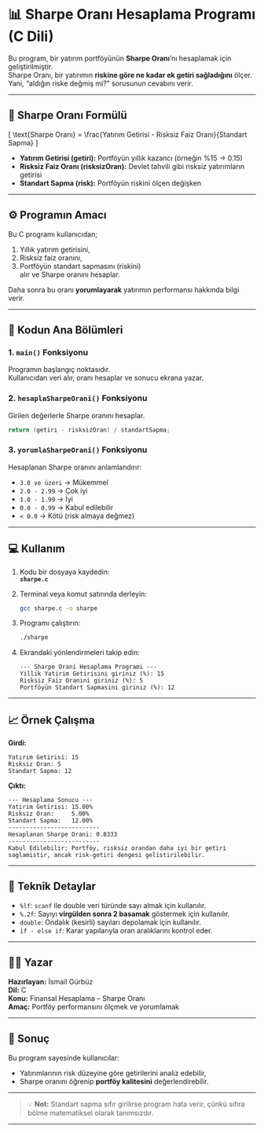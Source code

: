 # 📊 Sharpe Oranı Hesaplama Programı (C Dili)

Bu program, bir yatırım portföyünün **Sharpe Oranı**’nı hesaplamak için geliştirilmiştir.  
Sharpe Oranı, bir yatırımın **riskine göre ne kadar ek getiri sağladığını** ölçer.  
Yani, “aldığın riske değmiş mi?” sorusunun cevabını verir.

---

## 🧠 Sharpe Oranı Formülü

\[
\text{Sharpe Oranı} = \frac{Yatırım Getirisi - Risksiz Faiz Oranı}{Standart Sapma}
\]

- **Yatırım Getirisi (getiri):** Portföyün yıllık kazancı (örneğin %15 → 0.15)  
- **Risksiz Faiz Oranı (risksizOran):** Devlet tahvili gibi risksiz yatırımların getirisi  
- **Standart Sapma (risk):** Portföyün riskini ölçen değişken

---

## ⚙️ Programın Amacı

Bu C programı kullanıcıdan;
1. Yıllık yatırım getirisini,  
2. Risksiz faiz oranını,  
3. Portföyün standart sapmasını (riskini)  
alır ve Sharpe oranını hesaplar.

Daha sonra bu oranı **yorumlayarak** yatırımın performansı hakkında bilgi verir.

---

## 🧩 Kodun Ana Bölümleri

### 1. `main()` Fonksiyonu
Programın başlangıç noktasıdır.  
Kullanıcıdan veri alır, oranı hesaplar ve sonucu ekrana yazar.

### 2. `hesaplaSharpeOrani()` Fonksiyonu
Girilen değerlerle Sharpe oranını hesaplar.  
```c
return (getiri - risksizOran) / standartSapma;
```

### 3. `yorumlaSharpeOrani()` Fonksiyonu
Hesaplanan Sharpe oranını anlamlandırır:
- `3.0 ve üzeri` → Mükemmel  
- `2.0 - 2.99` → Çok iyi  
- `1.0 - 1.99` → İyi  
- `0.0 - 0.99` → Kabul edilebilir  
- `< 0.0` → Kötü (risk almaya değmez)

---

## 💻 Kullanım

1. Kodu bir dosyaya kaydedin:  
   **`sharpe.c`**

2. Terminal veya komut satırında derleyin:
   ```bash
   gcc sharpe.c -o sharpe
   ```

3. Programı çalıştırın:
   ```bash
   ./sharpe
   ```

4. Ekrandaki yönlendirmeleri takip edin:

   ```
   --- Sharpe Orani Hesaplama Programi ---
   Yillik Yatirim Getirisini giriniz (%): 15
   Risksiz Faiz Oranini giriniz (%): 5
   Portföyün Standart Sapmasini giriniz (%): 12
   ```

---

## 📈 Örnek Çalışma

**Girdi:**
```
Yatırım Getirisi: 15
Risksiz Oran: 5
Standart Sapma: 12
```

**Çıktı:**
```
--- Hesaplama Sonucu ---
Yatirim Getirisi: 15.00%
Risksiz Oran:     5.00%
Standart Sapma:   12.00%
--------------------------
Hesaplanan Sharpe Orani: 0.8333
--------------------------
Kabul Edilebilir: Portföy, risksiz orandan daha iyi bir getiri saglamistir, ancak risk-getiri dengesi gelistirilebilir.
```

---

## 🧮 Teknik Detaylar

- `%lf`: `scanf` ile double veri türünde sayı almak için kullanılır.  
- `%.2f`: Sayıyı **virgülden sonra 2 basamak** göstermek için kullanılır.  
- `double`: Ondalık (kesirli) sayıları depolamak için kullanılır.  
- `if - else if`: Karar yapılarıyla oran aralıklarını kontrol eder.  

---

## 👨‍💻 Yazar
**Hazırlayan:** İsmail Gürbüz  
**Dil:** C  
**Konu:** Finansal Hesaplama – Sharpe Oranı  
**Amaç:** Portföy performansını ölçmek ve yorumlamak  

---

## 🏁 Sonuç

Bu program sayesinde kullanıcılar:
- Yatırımlarının risk düzeyine göre getirilerini analiz edebilir,  
- Sharpe oranını öğrenip **portföy kalitesini** değerlendirebilir.

---

> 💡 **Not:** Standart sapma sıfır girilirse program hata verir, çünkü sıfıra bölme matematiksel olarak tanımsızdır.

---
